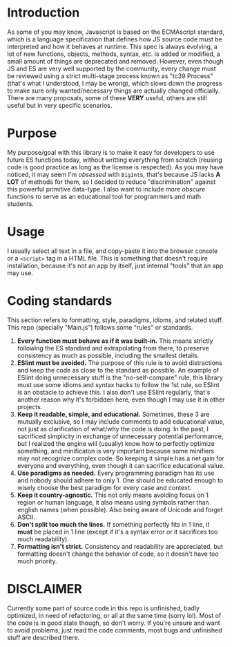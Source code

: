 # Introduction
As some of you may know, Javascript is based on the ECMAscript standard, which is a language specification that defines how JS source code must be interpreted and how it behaves at runtime. This spec is always evolving, a lot of new functions, objects, methods, syntax, etc. is added or modified, a small amount of things are deprecated and removed. However, even though JS and ES are very well supported by the community, every change must be reviewed using a strict multi-stage process known as "tc39 Process" (that's what I understood, I may be wrong), which slows down the progress to make sure only wanted/necessary things are actually changed officially. There are many proposals, some of these **VERY** useful, others are still useful but in very specific scenarios.

# Purpose
My purpose/goal with this library is to make it easy for developers to use future ES functions today, without writting everything from scratch (reusing code is good practice as long as the license is respected). As you may have noticed, it may seem I'm *obsessed* with `BigInt`s, that's because JS lacks **A LOT** of methods for them, so I decided to reduce "discrimination" against this powerful primitive data-type. I also want to include more *obscure* functions to serve as an educational tool for programmers and math students.

# Usage
I usually select all text in a file, and copy-paste it into the browser console or a `<script>` tag in a HTML file. This is something that doesn't require installation, because it's not an app by itself, just internal "tools" that an app may use.

# Coding standards
This section refers to formatting, style, paradigms, idioms, and related stuff. This repo (specially "Main.js") follows some "rules" or standards.
1. **Every function must behave as if it was built-in.** This means strictly following the ES standard and extrapolating from there, to preserve consistency as much as possible, including the smallest details.
2. **ESlint must be avoided.** The purpose of this rule is to avoid distractions and keep the code as close to the standard as possible. An example of ESlint doing unnecessary stuff is the "no-self-compare" rule, this library must use some idioms and syntax hacks to follow the 1st rule, so ESlint is an obstacle to achieve this. I also don't use ESlint regularly, that's another reason why it's forbidden here, even though I may use it in other projects.
3. **Keep it readable, simple, and educational.** Sometimes, these 3 are mutually exclusive, so I may include comments to add educational value, not just as clarification of what/why the code is doing. In the past, I sacrificed simplicity in exchange of unnecessary potential performance, but I realized the engine will (usually) know how to perfectly optimize something, and minificaton is very important because some minifiers may not recognize complex code. So keeping it simple has a net gain for everyone and everything, even though it can sacrifice educational value.
4. **Use paradigms as needed.** Every programming paradigm has its use and nobody should adhere to only 1. One should be educated enough to wisely choose the best paradigm for every case and context.
5. **Keep it country-agnostic.** This not only means avoiding focus on 1 region or human language, it also means using symbols rather than english names (when possible). Also being aware of Unicode and forget ASCII.
6. **Don't split too much the lines.** If something perfectly fits in 1 line, it **must** be placed in 1 line (except if it's a syntax error or it sacrifices too much readability).
7. **Formatting isn't strict.** Consistency and readability are appreciated, but formatting doesn't change the behavior of code, so it doesn't have too much priority.

# DISCLAIMER
Currently some part of source code in this repo is unfinished, badly optimized, in need of refactoring, or all at the same time (sorry lol). Most of the code is in good state though, so don't worry. If you're unsure and want to avoid problems, just read the code comments, most bugs and unfinished stuff are described there.
